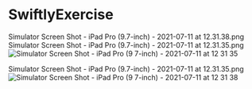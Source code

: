 # SwiftlyExercise

Simulator Screen Shot - iPad Pro (9.7-inch) - 2021-07-11 at 12.31.38.png
Simulator Screen Shot - iPad Pro (9.7-inch) - 2021-07-11 at 12.31.35.png![Simulator Screen Shot - iPad Pro (9 7-inch) - 2021-07-11 at 12 31 35](https://user-images.githubusercontent.com/9014460/125212310-5c1c5d80-e261-11eb-9507-626db6b01216.png)

Simulator Screen Shot - iPad Pro (9.7-inch) - 2021-07-11 at 12.31.35.png![Simulator Screen Shot - iPad Pro (9 7-inch) - 2021-07-11 at 12 31 38](https://user-images.githubusercontent.com/9014460/125212294-3a22db00-e261-11eb-9d6e-d774fc761ad4.png)
